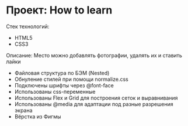 # Проект: How to learn

Стек технологий:
- HTML5
- CSS3

Описание: Место можно добавлять фотографии, удалять их и ставить лайки

- Файловая структура по БЭМ (Nested)
- Обнуление стилей при помощи normalize.css
- Подключены шрифты через @font-face
- Использованы css-переменные
- Использованы Flex и Grid для построения сеток и выравнивания
- Использованы @media для адаптации под разные разрешения экрана
- Вёрстка из Фигмы
